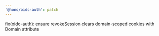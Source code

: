 ```yaml
---
'@hono/oidc-auth': patch
---
```


fix(oidc-auth): ensure revokeSession clears domain-scoped cookies with Domain attribute
